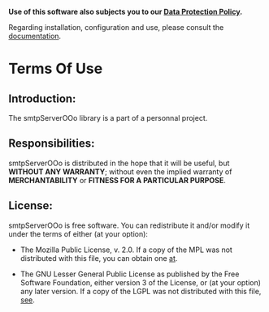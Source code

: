 **Use of this software also subjects you to our [Data Protection Policy](https://prrvchr.github.io/smtpServerOOo/smtpServerOOo/registration/PrivacyPolicy_en).**

Regarding installation, configuration and use, please consult the [documentation](https://prrvchr.github.io/smtpServerOOo).

# Terms Of Use

## Introduction:

The smtpServerOOo library is a part of a personnal project.

## Responsibilities:

smtpServerOOo is distributed in the hope that it will be useful, but **WITHOUT ANY WARRANTY**; without even the implied warranty of **MERCHANTABILITY** or **FITNESS FOR A PARTICULAR PURPOSE**.

## License:

smtpServerOOo is free software. You can redistribute it and/or modify it under the terms of either (at your option):

- The Mozilla Public License, v. 2.0. If a copy of the MPL was not distributed with this file, you can obtain one [at](http://mozilla.org/MPL/2.0/).

- The GNU Lesser General Public License as published by the Free Software Foundation, either version 3 of the License, or (at your option) any later version. If a copy of the LGPL was not distributed with this file, [see](http://www.gnu.org/licenses/).
